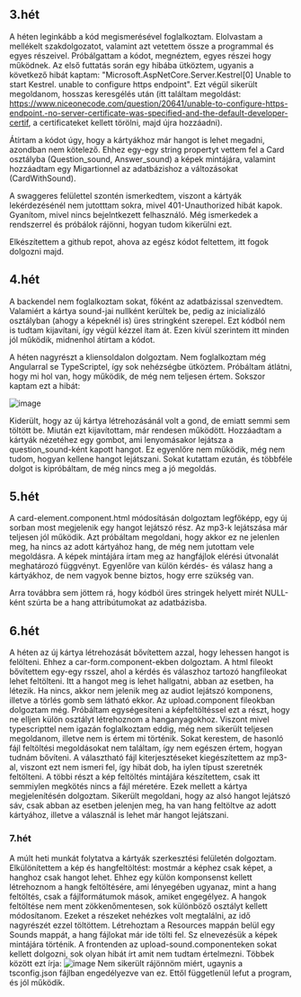 ## 3.hét
A héten leginkább a kód megismerésével foglalkoztam. Elolvastam a mellékelt szakdolgozatot, valamint azt vetettem össze a programmal és egyes részeivel.
Próbálgattam a kódot, megnéztem, egyes részei hogy működnek. Az első futtatás során egy hibába ütköztem, ugyanis a következő hibát kaptam: "Microsoft.AspNetCore.Server.Kestrel[0] Unable to start Kestrel. unable to configure https endpoint". Ezt végül sikerült megoldanom, hosszas keresgélés után (itt találtam megoldást: https://www.niceonecode.com/question/20641/unable-to-configure-https-endpoint.-no-server-certificate-was-specified-and-the-default-developer-certif, a certificateket kellett törölni, majd újra hozzáadni).

Átírtam a kódot úgy, hogy a kártyákhoz már hangot is lehet megadni, azondban nem kötelező. Ehhez egy-egy string propertyt vettem fel a Card osztályba (Question_sound, Answer_sound) a képek mintájára, valamint hozzáadtam egy Migartionnel az adatbázishoz a változásokat (CardWithSound).

A swaggeres felülettel szontén ismerkedtem, viszont a kártyák lekérdezésénél nem jutotttam sokra, mivel 401-Unauthorized hibát kapok. Gyanítom, mivel nincs bejelntkezett felhasználó. Még ismerkedek a rendszerrel és próbálok rájönni, hogyan tudom kikerülni ezt.

Elkészítettem a github repot, ahova az egész kódot feltettem, itt fogok dolgozni majd.

## 4.hét
A backendel nem foglalkoztam sokat, főként az adatbázissal szenvedtem. Valamiért a kártya sound-jai nullként kerültek be, pedig az inicializáló osztályban (ahogy a képeknél is) üres stringként szerepel. Ezt kódból nem is tudtam kijavítani, így végül kézzel ítam át. Ezen kívül szerintem itt minden jól működik, midnenhol átírtam a kódot.

A héten nagyrészt a kliensoldalon dolgoztam. Nem foglalkoztam még Angularral se TypeScriptel, így sok nehézségbe ütköztem. Próbáltam átlátni, hogy mi hol van, hogy működik, de még nem teljesen értem. Sokszor kaptam ezt a hibát:

![image](https://user-images.githubusercontent.com/71429144/157693451-0142a4ac-0bc8-44e5-aa14-8f2cca9705da.png)

Kiderült, hogy az új kártya létrehozásánál volt a gond, de emiatt semmi sem töltött be. Miután ezt kijavítottam, már rendesen működött. Hozzáadtam a kártyák nézetéhez egy gombot, ami lenyomásakor lejátsza a question_sound-ként kapott hangot. Ez egyenlőre nem működik, még nem tudom, hogyan kellene hangot lejátszani. Sokat kutattam ezután, és többféle dolgot is kipróbáltam, de még nincs meg a jó megoldás.

## 5.hét
A card-element.component.html módosításán dolgoztam legfőképp, egy új sorban most megjelenik egy hangot lejátszó rész. Az mp3-k lejátszása már teljesen jól működik. Azt próbáltam megoldani, hogy akkor ez ne jelenlen meg, ha nincs az adott kártyához hang, de még nem jutottam vele megoldásra. A képek mintájára írtam meg az hangfájlok elérési útvonalát meghatározó függvényt. Egyenlőre van külön kérdés- és válasz hang a kártyákhoz, de nem vagyok benne biztos, hogy erre szükség van.

Arra továbbra sem jöttem rá, hogy kódból üres stringek helyett mirét NULL-ként szúrta be a hang attribútumokat az adatbázisba. 

## 6.hét
A héten az új kártya létrehozását bővítettem azzal, hogy lehessen hangot is felölteni. Ehhez a car-form.component-ekben dolgoztam. A html fileokt bővítettem egy-egy rsszel, ahol a kérdés és válaszhoz tartozó hangfileokat lehet feltölteni. Itt a hangot meg is lehet hallgatni, abban az esetben, ha létezik. Ha nincs, akkor nem jelenik meg az audiot lejátszó komponens, illetve a törlés gomb sem látható ekkor.
Az upload.component fileokban dolgoztam még. Próbáltam egységesíteni a képfeltöltéssel ezt a részt, hogy ne elljen külön osztályt létrehoznom a hanganyagokhoz. Viszont mivel typescripttel nem igazán foglalkoztam eddig, még nem sikerült teljesen megoldanom, illetve nem is értem mi történik. Sokat kerestem, de hasonló fájl feltöltési megoldásokat nem találtam, így nem egészen értem, hogyan tudnám bővíteni. A választható fájl kiterjesztéseket kiegészítettem az mp3-al, viszont ezt nem ismeri fel, így hibát dob, ha iylen típust szeretnék feltölteni. A többi részt a kép feltöltés mintájára készítettem, csak itt semmiylen megkötés nincs a fájl méretére.
Ezek mellett a kártya megjelenítésén dolgoztam. Sikerült megoldani, hogy az alsó hangot lejátszó sáv, csak abban az esetben jelenjen meg, ha van hang feltöltve az adott kártyához, illetve a válasznál is lehet már hangot lejátszani.

### 7.hét
A múlt heti munkát folytatva a kártyák szerkesztési felületén dolgoztam. Elkülönítettem a kép és hangfeltöltést: mostmár a képhez csak képet, a hanghoz csak hangot lehet. Ehhez egy külön komponsenst kellett létrehoznom a hangk feltöltésére, ami lényegében ugyanaz, mint a hang feltöltés, csak a fájlformátumok mások, amiket engegélyez.
A hangok feltöltése nem ment zökkenőmentesen, sok különböző osztályt kellett módosítanom. Ezeket a részeket nehézkes volt megtalálni, az idő nagyrészét ezzel töltöttem. Létrehoztam a Resources mappán belül egy Sounds mappát, a hang fájlokat már ide tölti fel. Sz elnevezésük a képek mintájára történik.
A frontenden az upload-sound.componenteken sokat kellett dolgozni, sok olyan hibát írt amit nem tudtam értelmezni. Többek között ezt írja: 
![image](https://user-images.githubusercontent.com/71429144/160946719-1daadb7b-8d69-4c1f-94d9-ffacaadf4845.png)
Nem sikerült rájönnöm miért, ugaynis a tsconfig.json fájlban engedélyezve van ez. Ettől függetlenül lefut a program, és jól működik.

